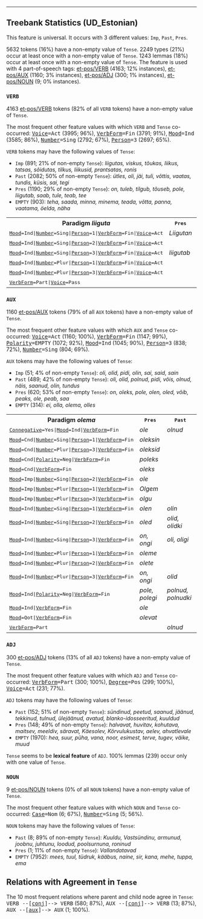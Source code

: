 

--------------------------------------------------------------------------------

## Treebank Statistics (UD_Estonian)

This feature is universal.
It occurs with 3 different values: `Imp`, `Past`, `Pres`.

5632 tokens (16%) have a non-empty value of `Tense`.
2249 types (21%) occur at least once with a non-empty value of `Tense`.
1243 lemmas (18%) occur at least once with a non-empty value of `Tense`.
The feature is used with 4 part-of-speech tags: [et-pos/VERB]() (4163; 12% instances), [et-pos/AUX]() (1160; 3% instances), [et-pos/ADJ]() (300; 1% instances), [et-pos/NOUN]() (9; 0% instances).

### `VERB`

4163 [et-pos/VERB]() tokens (82% of all `VERB` tokens) have a non-empty value of `Tense`.

The most frequent other feature values with which `VERB` and `Tense` co-occurred: <tt><a href="Voice.html">Voice</a>=Act</tt> (3995; 96%), <tt><a href="VerbForm.html">VerbForm</a>=Fin</tt> (3791; 91%), <tt><a href="Mood.html">Mood</a>=Ind</tt> (3585; 86%), <tt><a href="Number.html">Number</a>=Sing</tt> (2792; 67%), <tt><a href="Person.html">Person</a>=3</tt> (2697; 65%).

`VERB` tokens may have the following values of `Tense`:

* `Imp` (891; 21% of non-empty `Tense`): <em>liigutas, viskus, tõukas, liikus, tatsas, sõidutas, tilkus, liikusid, prantsatas, ronis</em>
* `Past` (2082; 50% of non-empty `Tense`): <em>ütles, oli, jäi, tuli, võttis, vaatas, tundis, küsis, sai, tegi</em>
* `Pres` (1190; 29% of non-empty `Tense`): <em>on, tuleb, tilgub, tõuseb, pole, liigutab, saab, tule, teab, tee</em>
* `EMPTY` (903): <em>teha, saada, minna, minema, teada, võtta, panna, vaatama, öelda, näha</em>

<table>
  <tr><th>Paradigm <i>liiguta</i></th><th><tt>Pres</tt></th><th><tt>Past</tt></th><th><tt>Imp</tt></th></tr>
  <tr><td><tt><a href="Mood.html">Mood</a>=Ind|<a href="Number.html">Number</a>=Sing|<a href="Person.html">Person</a>=1|<a href="VerbForm.html">VerbForm</a>=Fin|<a href="Voice.html">Voice</a>=Act</tt></td><td><em>Liigutan</em></td><td></td><td><em>liigutasin</em></td></tr>
  <tr><td><tt><a href="Mood.html">Mood</a>=Ind|<a href="Number.html">Number</a>=Sing|<a href="Person.html">Person</a>=2|<a href="VerbForm.html">VerbForm</a>=Fin|<a href="Voice.html">Voice</a>=Act</tt></td><td></td><td></td><td><em>liigutasid</em></td></tr>
  <tr><td><tt><a href="Mood.html">Mood</a>=Ind|<a href="Number.html">Number</a>=Sing|<a href="Person.html">Person</a>=3|<a href="VerbForm.html">VerbForm</a>=Fin|<a href="Voice.html">Voice</a>=Act</tt></td><td><em>liigutab</em></td><td></td><td><em>liigutas</em></td></tr>
  <tr><td><tt><a href="Mood.html">Mood</a>=Ind|<a href="Number.html">Number</a>=Plur|<a href="Person.html">Person</a>=1|<a href="VerbForm.html">VerbForm</a>=Fin|<a href="Voice.html">Voice</a>=Act</tt></td><td></td><td></td><td><em>liigutasime</em></td></tr>
  <tr><td><tt><a href="Mood.html">Mood</a>=Ind|<a href="Number.html">Number</a>=Plur|<a href="Person.html">Person</a>=3|<a href="VerbForm.html">VerbForm</a>=Fin|<a href="Voice.html">Voice</a>=Act</tt></td><td></td><td></td><td><em>liigutasid</em></td></tr>
  <tr><td><tt><a href="VerbForm.html">VerbForm</a>=Part|<a href="Voice.html">Voice</a>=Pass</tt></td><td></td><td><em>liigutatud</em></td><td></td></tr>
</table>

### `AUX`

1160 [et-pos/AUX]() tokens (79% of all `AUX` tokens) have a non-empty value of `Tense`.

The most frequent other feature values with which `AUX` and `Tense` co-occurred: <tt><a href="Voice.html">Voice</a>=Act</tt> (1160; 100%), <tt><a href="VerbForm.html">VerbForm</a>=Fin</tt> (1147; 99%), <tt><a href="Polarity.html">Polarity</a>=EMPTY</tt> (1072; 92%), <tt><a href="Mood.html">Mood</a>=Ind</tt> (1045; 90%), <tt><a href="Person.html">Person</a>=3</tt> (838; 72%), <tt><a href="Number.html">Number</a>=Sing</tt> (804; 69%).

`AUX` tokens may have the following values of `Tense`:

* `Imp` (51; 4% of non-empty `Tense`): <em>oli, olid, pidi, olin, sai, said, sain</em>
* `Past` (489; 42% of non-empty `Tense`): <em>oli, olid, polnud, pidi, võis, olnud, näis, saanud, olin, tundus</em>
* `Pres` (620; 53% of non-empty `Tense`): <em>on, oleks, pole, olen, oled, võib, peaks, ole, peab, saa</em>
* `EMPTY` (314): <em>ei, olla, olema, olles</em>

<table>
  <tr><th>Paradigm <i>olema</i></th><th><tt>Pres</tt></th><th><tt>Past</tt></th></tr>
  <tr><td><tt><a href="Connegative.html">Connegative</a>=Yes|<a href="Mood.html">Mood</a>=Ind|<a href="VerbForm.html">VerbForm</a>=Fin</tt></td><td><em>ole</em></td><td><em>olnud</em></td></tr>
  <tr><td><tt><a href="Mood.html">Mood</a>=Cnd|<a href="Number.html">Number</a>=Sing|<a href="Person.html">Person</a>=1|<a href="VerbForm.html">VerbForm</a>=Fin</tt></td><td><em>oleksin</em></td><td></td></tr>
  <tr><td><tt><a href="Mood.html">Mood</a>=Cnd|<a href="Number.html">Number</a>=Plur|<a href="Person.html">Person</a>=3|<a href="VerbForm.html">VerbForm</a>=Fin</tt></td><td><em>oleksid</em></td><td></td></tr>
  <tr><td><tt><a href="Mood.html">Mood</a>=Cnd|<a href="Polarity.html">Polarity</a>=Neg|<a href="VerbForm.html">VerbForm</a>=Fin</tt></td><td><em>poleks</em></td><td></td></tr>
  <tr><td><tt><a href="Mood.html">Mood</a>=Cnd|<a href="VerbForm.html">VerbForm</a>=Fin</tt></td><td><em>oleks</em></td><td></td></tr>
  <tr><td><tt><a href="Mood.html">Mood</a>=Imp|<a href="Number.html">Number</a>=Sing|<a href="Person.html">Person</a>=2|<a href="VerbForm.html">VerbForm</a>=Fin</tt></td><td><em>ole</em></td><td></td></tr>
  <tr><td><tt><a href="Mood.html">Mood</a>=Imp|<a href="Number.html">Number</a>=Plur|<a href="Person.html">Person</a>=1|<a href="VerbForm.html">VerbForm</a>=Fin</tt></td><td><em>Olgem</em></td><td></td></tr>
  <tr><td><tt><a href="Mood.html">Mood</a>=Imp|<a href="Number.html">Number</a>=Plur|<a href="Person.html">Person</a>=3|<a href="VerbForm.html">VerbForm</a>=Fin</tt></td><td><em>olgu</em></td><td></td></tr>
  <tr><td><tt><a href="Mood.html">Mood</a>=Ind|<a href="Number.html">Number</a>=Sing|<a href="Person.html">Person</a>=1|<a href="VerbForm.html">VerbForm</a>=Fin</tt></td><td><em>olen</em></td><td><em>olin</em></td></tr>
  <tr><td><tt><a href="Mood.html">Mood</a>=Ind|<a href="Number.html">Number</a>=Sing|<a href="Person.html">Person</a>=2|<a href="VerbForm.html">VerbForm</a>=Fin</tt></td><td><em>oled</em></td><td><em>olid, olidki</em></td></tr>
  <tr><td><tt><a href="Mood.html">Mood</a>=Ind|<a href="Number.html">Number</a>=Sing|<a href="Person.html">Person</a>=3|<a href="VerbForm.html">VerbForm</a>=Fin</tt></td><td><em>on, ongi</em></td><td><em>oli, oligi</em></td></tr>
  <tr><td><tt><a href="Mood.html">Mood</a>=Ind|<a href="Number.html">Number</a>=Plur|<a href="Person.html">Person</a>=1|<a href="VerbForm.html">VerbForm</a>=Fin</tt></td><td><em>oleme</em></td><td></td></tr>
  <tr><td><tt><a href="Mood.html">Mood</a>=Ind|<a href="Number.html">Number</a>=Plur|<a href="Person.html">Person</a>=2|<a href="VerbForm.html">VerbForm</a>=Fin</tt></td><td><em>olete</em></td><td></td></tr>
  <tr><td><tt><a href="Mood.html">Mood</a>=Ind|<a href="Number.html">Number</a>=Plur|<a href="Person.html">Person</a>=3|<a href="VerbForm.html">VerbForm</a>=Fin</tt></td><td><em>on, ongi</em></td><td><em>olid</em></td></tr>
  <tr><td><tt><a href="Mood.html">Mood</a>=Ind|<a href="Polarity.html">Polarity</a>=Neg|<a href="VerbForm.html">VerbForm</a>=Fin</tt></td><td><em>pole, polegi</em></td><td><em>polnud, polnudki</em></td></tr>
  <tr><td><tt><a href="Mood.html">Mood</a>=Ind|<a href="VerbForm.html">VerbForm</a>=Fin</tt></td><td><em>ole</em></td><td></td></tr>
  <tr><td><tt><a href="Mood.html">Mood</a>=Qot|<a href="VerbForm.html">VerbForm</a>=Fin</tt></td><td><em>olevat</em></td><td></td></tr>
  <tr><td><tt><a href="VerbForm.html">VerbForm</a>=Part</tt></td><td></td><td><em>olnud</em></td></tr>
</table>

### `ADJ`

300 [et-pos/ADJ]() tokens (13% of all `ADJ` tokens) have a non-empty value of `Tense`.

The most frequent other feature values with which `ADJ` and `Tense` co-occurred: <tt><a href="VerbForm.html">VerbForm</a>=Part</tt> (300; 100%), <tt><a href="Degree.html">Degree</a>=Pos</tt> (299; 100%), <tt><a href="Voice.html">Voice</a>=Act</tt> (231; 77%).

`ADJ` tokens may have the following values of `Tense`:

* `Past` (152; 51% of non-empty `Tense`): <em>sündinud, peetud, saanud, jäänud, tekkinud, tulnud, ülejäänud, avatud, blanko-idosseeritud, kuuldud</em>
* `Pres` (148; 49% of non-empty `Tense`): <em>halvavat, huvitav, kohutava, maitsev, meeldiv, säravat, Käesolev, Kõrvulukustav, aelev, ahvatlevale</em>
* `EMPTY` (1970): <em>hea, suur, püha, vana, noor, esimest, terve, tugev, väike, muud</em>

`Tense` seems to be **lexical feature** of `ADJ`. 100% lemmas (239) occur only with one value of `Tense`.

### `NOUN`

9 [et-pos/NOUN]() tokens (0% of all `NOUN` tokens) have a non-empty value of `Tense`.

The most frequent other feature values with which `NOUN` and `Tense` co-occurred: <tt><a href="Case.html">Case</a>=Nom</tt> (6; 67%), <tt><a href="Number.html">Number</a>=Sing</tt> (5; 56%).

`NOUN` tokens may have the following values of `Tense`:

* `Past` (8; 89% of non-empty `Tense`): <em>Kuuldu, Vastsündinu, armunud, joobnu, juhtunu, loodud, poolsurnuna, roninud</em>
* `Pres` (1; 11% of non-empty `Tense`): <em>Vallandatavad</em>
* `EMPTY` (7952): <em>mees, tuul, tüdruk, kääbus, naine, sir, kana, mehe, tuppa, ema</em>

## Relations with Agreement in `Tense`

The 10 most frequent relations where parent and child node agree in `Tense`:
<tt>VERB --[<a href="../dep/conj.html">conj</a>]--> VERB</tt> (580; 87%),
<tt>AUX --[<a href="../dep/conj.html">conj</a>]--> VERB</tt> (13; 87%),
<tt>AUX --[<a href="../dep/aux.html">aux</a>]--> AUX</tt> (1; 100%).

